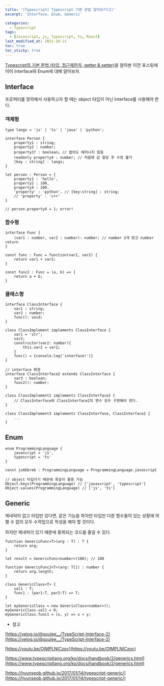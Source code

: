 ```yaml
---
title: '[Typescript] Typescript 기본 문법 알아보기(2)'
excerpt: 'Interface, Enum, Generic'

categories:
  - Typescript
tags:
  - [Javascript, js, Typescript, ts, React]
last_modified_at: 2021-10-21
toc: true  
toc_sticky: true
---
```



[Typescript의 기본 문법 (타입, 접근제한자, getter & setter)](https://waterdrag0n.github.io/typescript/Typescript(1)/)을 알아본 이전 포스팅에 이어 Interface와 Enum에 대해 알아보자.

## Interface

프로퍼티를 정의해서 사용하고자 할 때는 object 타입이 아닌 Interface를 사용해야 한다.

### 객체형

```tsx
type langs = 'js' | 'ts' | 'java' | 'python';

interface Person {
	property1 : string;
	property2 : number;
	property3? : boolean; // 없어도 에러나지 않음
	readonly property4 : number; // 처음에 값 할당 후 수정 불가
	[key : string] : langs;
}

let person : Person = {
	property1 : 'hello',
	property2 : 100,
	property4 : 200,
	'property' : 'python', // [key:string] : string;
	// 'property' : 'c++'
}

// person.property4 = 1; error!
```

### 함수형

```tsx
interface Func {
	(var1 : number, var2 : number): number; // number 2개 받고 number return
}

const func : Func = function(var1, var2) {
	return var1 + var2;
}

const func2 : Func = (a, b) => {
	return a + b;
}
```

### 클래스형

```tsx
interface ClassInterface {
	var1 : string;
	var2 : number;
	func(): void;
}

class ClassImplement implements ClassInterface {
	var1 = 'str';
	var2;
	constructor(var2: number){
		this.var2 = var2;
	}
	func() = {console.log('interface!')}
}

// interface 확장
interface ClassInterface2 extends ClassInterface {
	var3 : boolean;
	func2(): number;
}

class ClassImplement2 implements ClassInterface2 {
	// ClassInterface와 ClassInterface2의 변수 모두 구현해야 한다. 
}

class ClassImplement3 implements ClassInterface, ClassInterface2 {
	...
}
```

## Enum

```tsx
enum ProgrammingLanguage {
	javascript = 'js',
	typescript = 'ts'
}

const jsAbbreb : ProgrammingLanguage = ProgrammingLanguage.javascript

// object 타입이기 때문에 똑같이 활용 가능
Object.keys(ProgrammingLanguage) // ['javascript', 'typescript']
Object.values(ProgrammingLanguage) // ['js', 'ts']
```

## Generic

제네릭이 없고 타입만 있다면, 같은 기능을 하지만 타입만 다른 함수들이 있는 상황에 어쩔 수 없이 모두 수작업으로 작성을 해야 할 것이다.

하지만 제네릭이 있기 때문에 중복되는 코드를 줄일 수 있다.

```tsx
function GenericFunc<T>(arg : T) : T {
	return arg;
}

let result = GenericFunc<number>(100); // 100

function GenericFunc2<T>(arg: T[]) : number {
	return arg.length;
}

class GenericClass<T> {
	val1 : T;
	func1 : (par1:T, par2:T) => T;
}

let myGenericClass = new GenericClass<number>();
myGenericClass.val1 = 0;
myGenericClass.func1 = (x, y) => x + y;
```

- 참고

[https://velog.io/@soulee__/TypeScript-Interface-2](https://velog.io/@soulee__/TypeScript-Interface-2)

[https://youtu.be/OIMPLNICzoc](https://youtu.be/OIMPLNICzoc)

[https://www.typescriptlang.org/ko/docs/handbook/2/generics.html](https://www.typescriptlang.org/ko/docs/handbook/2/generics.html)

[https://hyunseob.github.io/2017/01/14/typescript-generic/](https://hyunseob.github.io/2017/01/14/typescript-generic/)